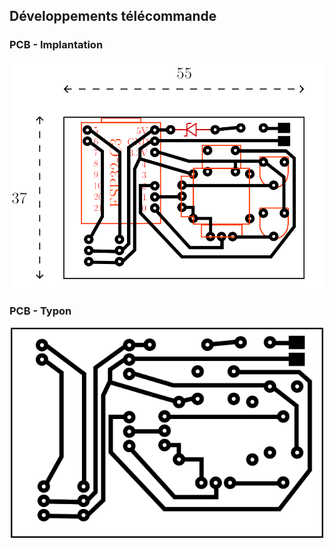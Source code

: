 ## Développements télécommande

### PCB - Implantation
<p align="center"> 
  <img src="./telecommande_pcb.png" width="500">
<p/>

### PCB - Typon
<p align="center"> 
  <img src="./telecommande_typon.png" width="500">
<p/>
